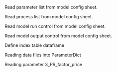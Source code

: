 Read parameter list from model config sheet.

Read process list from model config sheet.

Read model run control from model config sheet.

Read model output control from model config sheet.

Define index table dataframe

Reading data files into ParameterDict

Reading parameter 3_PR_factor_price

